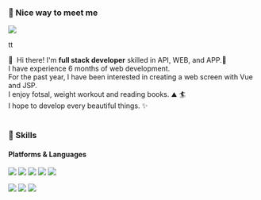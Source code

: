 ### 🤞 Nice way to meet me
<p>
  <a href="https://www.instagram.com/yooo__hn/" target="_blank"><img src="https://img.shields.io/badge/Instagram-E4405F?style=flat-square&logo=Instagram&logoColor=white"/></a>
</p>tt

<p>
  👋&nbsp; Hi there! I'm <b>full stack developer</b> skilled in API, WEB, and APP.🚀<br/>
  I have experience 6 months of web development. <br/>
  For the past year, I have been interested in creating a web screen with Vue and JSP.<br/>
  I enjoy fotsal, weight workout and reading books. ⛰ 🏄<br/>
  I hope to develop every beautiful things. ✨ <br/><br/>
</p>


### 💪 Skills
#### Platforms & Languages
<p>
  <img src="https://img.shields.io/badge/Javascript-F7DF1E?style=flat-square&logo=Javascript&logoColor=black"/>
  <img src="https://img.shields.io/badge/jQuery-0769AD?style=flat-square&logo=jQuery&logoColor=white"/>
  <img src="https://img.shields.io/badge/React-61DAFB?style=flat-square&logo=React&logoColor=black"/>
  <img src="https://img.shields.io/badge/Vue-4FC08D?style=flat-square&logo=Vue.js&logoColor=black"/>
  <img src="https://img.shields.io/badge/PHP-777BB4?style=flat-square&logo=PHP&logoColor=white"/>
</p>
<p>
  <img src="https://img.shields.io/badge/Kotlin-0095D5?style=flat-square&logo=Kotlin&logoColor=white"/> 
  <img src="https://img.shields.io/badge/Java-007396?style=flat-square&logo=Java&logoColor=white"/>
  <img src="https://img.shields.io/badge/Python-3776AB?style=flat-square&logo=Python&logoColor=white"/>
</p>
